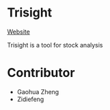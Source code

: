 # Trisight

[Website](https://zidiefeng.github.io/Trisight/)

Trisight is a tool for stock analysis

# Contributor

- Gaohua Zheng
- Zidiefeng
